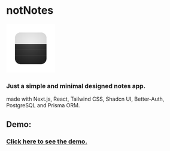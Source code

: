 # notNotes
<img src="https://github.com/mazzjailer/notnotes/blob/main/src/app/icon.png" title="Logo" width="130" /></a>

### Just a simple and minimal designed notes app.
made with Next.js, React, Tailwind CSS, Shadcn UI, Better-Auth, PostgreSQL and Prisma ORM.
<br />

## Demo:
### <a href="https://notnotes.vercel.app">Click here to see the demo.</a>
